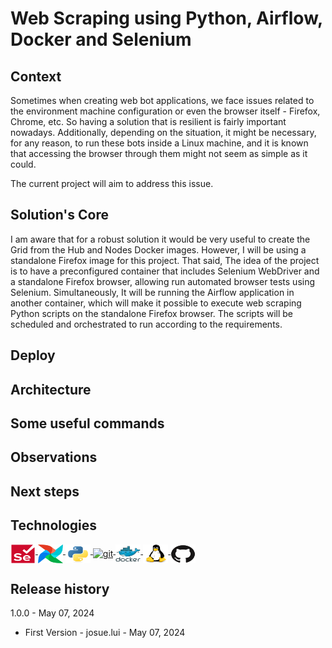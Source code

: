 # Web Scraping using Python, Airflow, Docker and Selenium

## Context
Sometimes when creating web bot applications, we face issues related to the environment machine configuration or even the browser itself - Firefox, Chrome, etc. So having a solution that is resilient is fairly important nowadays. Additionally, depending on the situation, it might be necessary, for any reason, to run these bots inside a Linux machine, and it is known that accessing the browser through them might not seem as simple as it could.

The current project will aim to address this issue.

## Solution's Core
I am aware that for a robust solution it would be very useful to create the Grid from the Hub and Nodes Docker images. However, I will be using a standalone Firefox image for this project.
That said, The idea of the project is to have a preconfigured container that includes Selenium WebDriver and a standalone Firefox browser, allowing run automated browser tests using Selenium. Simultaneously, It will be running the Airflow application in another container, which will make it possible to execute web scraping Python scripts on the standalone Firefox browser. The scripts will be scheduled and orchestrated to run according to the requirements.

## Deploy

## Architecture

## Some useful commands

## Observations

## Next steps

## Technologies

<a href="https://www.selenium.dev/" title="Selenium">
    <img align="middle" src="https://github.com/devicons/devicon/blob/master/icons/selenium/selenium-original.svg" alt="selenium" height="30" width="40" style="max-width: 100%;">
</a>

<a href="https://airflow.apache.org/" title="Airflow">
    <img align="middle" src="https://github.com/devicons/devicon/blob/master/icons/apacheairflow/apacheairflow-original.svg" alt="airflow" height="30" width="40" style="max-width: 100%;">
</a>

<a href="https://www.python.org/" title="Python">
    <img align="middle" src="https://raw.githubusercontent.com/devicons/devicon/master/icons/python/python-original.svg" alt="python" height="30" width="40" style="max-width: 100%;">
</a>

<a href="https://git-scm.com/" title="Git">
    <img align="middle" src="https://www.vectorlogo.zone/logos/git-scm/git-scm-icon.svg" alt="git" height="30" width="40" style="max-width: 100%;">
</a>

<a href="https://www.docker.com/" title="Docker">
    <img align="middle" src="https://raw.githubusercontent.com/devicons/devicon/master/icons/docker/docker-original-wordmark.svg" alt="docker" height="30" width="40" style="max-width: 100%;">
</a>

<a href="https://www.linux.org/" title="Linux">
    <img align="middle" src="https://raw.githubusercontent.com/devicons/devicon/master/icons/linux/linux-original.svg" alt="linux" height="30" width="40" style="max-width: 100%;">
</a>

<a href="https://github.com/" title="GitHub">
    <img align="middle" src="https://github.com/devicons/devicon/blob/master/icons/github/github-original.svg" alt="github" height="30" width="40" style="max-width: 100%;">
</a>

## Release history

1.0.0 - May 07, 2024
- First Version - josue.lui - May 07, 2024